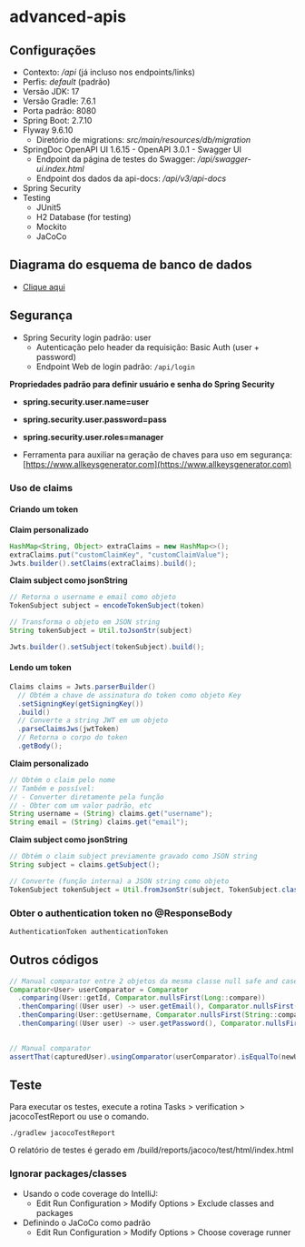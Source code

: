 # advanced-apis

## Configurações

- Contexto: */api* (já incluso nos endpoints/links)
- Perfis: *default* (padrão)
- Versão JDK: 17
- Versão Gradle: 7.6.1
- Porta padrão: 8080
- Spring Boot: 2.7.10
- Flyway 9.6.10
  - Diretório de migrations: *src/main/resources/db/migration*
- SpringDoc OpenAPI UI 1.6.15 - OpenAPI 3.0.1 - Swagger UI
  - Endpoint da página de testes do Swagger: */api/swagger-ui.index.html*
  - Endpoint dos dados da api-docs: */api/v3/api-docs*
- Spring Security
- Testing
  - JUnit5
  - H2 Database (for testing)
  - Mockito
  - JaCoCo

<!--
  Spring Boot Developer Tools: 3.0.4
-->

## Diagrama do esquema de banco de dados
- [Clique aqui](https://app.diagrams.net/#G13bd2ILwPsaACDqCaTtsRLozOtMCCcUoe)

## Segurança
- Spring Security login padrão: user
  - Autenticação pelo header da requisição: Basic Auth (user + password)
  - Endpoint Web de login padrão: `/api/login`

**Propriedades padrão para definir usuário e senha do Spring Security**

- **spring.security.user.name=user**
- **spring.security.user.password=pass**
- **spring.security.user.roles=manager**

- Ferramenta para auxiliar na geração de chaves para uso em segurança: [https://www.allkeysgenerator.com](https://www.allkeysgenerator.com)

### Uso de claims

#### Criando um token

**Claim personalizado**

```java
HashMap<String, Object> extraClaims = new HashMap<>();
extraClaims.put("customClaimKey", "customClaimValue");
Jwts.builder().setClaims(extraClaims).build();
```

**Claim subject como jsonString**

```java
// Retorna o username e email como objeto
TokenSubject subject = encodeTokenSubject(token)

// Transforma o objeto em JSON string
String tokenSubject = Util.toJsonStr(subject)

Jwts.builder().setSubject(tokenSubject).build();
```

#### Lendo um token

```java
Claims claims = Jwts.parserBuilder()
  // Obtém a chave de assinatura do token como objeto Key
  .setSigningKey(getSigningKey())
  .build()
  // Converte a string JWT em um objeto
  .parseClaimsJws(jwtToken)
  // Retorna o corpo do token
  .getBody();
```

**Claim personalizado**

```java
// Obtém o claim pelo nome
// Também e possível:
// - Converter diretamente pela função
// - Obter com um valor padrão, etc
String username = (String) claims.get("username");
String email = (String) claims.get("email");
```

**Claim subject como jsonString**

```java
// Obtém o claim subject previamente gravado como JSON string
String subject = claims.getSubject();

// Converte (função interna) a JSON string como objeto
TokenSubject tokenSubject = Util.fromJsonStr(subject, TokenSubject.class);
```

### Obter o authentication token no @ResponseBody

```java
AuthenticationToken authenticationToken
```

## Outros códigos

```java
// Manual comparator entre 2 objetos da mesma classe null safe and case sensitive
Comparator<User> userComparator = Comparator
  .comparing(User::getId, Comparator.nullsFirst(Long::compare))
  .thenComparing((User user) -> user.getEmail(), Comparator.nullsFirst(String::compareTo))
  .thenComparing(User::getUsername, Comparator.nullsFirst(String::compareTo))
  .thenComparing((User user) -> user.getPassword(), Comparator.nullsFirst(String::compareTo));
  

// Manual comparator
assertThat(capturedUser).usingComparator(userComparator).isEqualTo(newUser);
```

## Teste

Para executar os testes, execute a rotina Tasks > verification > jacocoTestReport ou use o comando.

```
./gradlew jacocoTestReport
```

O relatório de testes é gerado em /build/reports/jacoco/test/html/index.html

### Ignorar packages/classes
- Usando o code coverage do IntelliJ:
  - Edit Run Configuration > Modify Options > Exclude classes and packages
- Definindo o JaCoCo como padrão
  - Edit Run Configuration > Modify Options > Choose coverage runner
